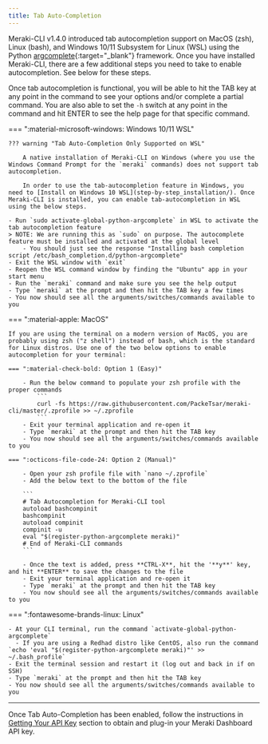 ```yaml
---
title: Tab Auto-Completion
---
```


Meraki-CLI v1.4.0 introduced tab autocompletion support on MacOS (zsh), Linux (bash), and Windows 10/11 Subsystem for Linux (WSL) using the Python [argcomplete](https://github.com/kislyuk/argcomplete){:target="_blank"} framework. Once you have installed Meraki-CLI, there are a few additional steps you need to take to enable autocompletion. See below for these steps.

Once tab autocompletion is functional, you will be able to hit the TAB key at any point in the command to see your options and/or complete a partial command. You are also able to set the `-h` switch at any point in the command and hit ENTER to see the help page for that specific command.

=== ":material-microsoft-windows: Windows 10/11 WSL"

    ??? warning "Tab Auto-Completion Only Supported on WSL"

        A native installation of Meraki-CLI on Windows (where you use the Windows Command Prompt for the `meraki` commands) does not support tab autocompletion.

        In order to use the tab-autocompletion feature in Windows, you need to [Install on Windows 10 WSL](step-by-step_installation/). Once Meraki-CLI is installed, you can enable tab-autocompletion in WSL using the below steps.

    - Run `sudo activate-global-python-argcomplete` in WSL to activate the tab autocompletion feature
    > NOTE: We are running this as `sudo` on purpose. The autocomplete feature must be installed and activated at the global level
        - You should just see the response "Installing bash completion script /etc/bash_completion.d/python-argcomplete"
    - Exit the WSL window with `exit`
    - Reopen the WSL command window by finding the "Ubuntu" app in your start menu
    - Run the `meraki` command and make sure you see the help output
    - Type `meraki` at the prompt and then hit the TAB key a few times
    - You now should see all the arguments/switches/commands available to you

=== ":material-apple: MacOS"

    If you are using the terminal on a modern version of MacOS, you are probably using zsh ("z shell") instead of bash, which is the standard for Linux distros. Use one of the two below options to enable autocompletion for your terminal:

    === ":material-check-bold: Option 1 (Easy)"

        - Run the below command to populate your zsh profile with the proper commands
            ```
            curl -fs https://raw.githubusercontent.com/PackeTsar/meraki-cli/master/.zprofile >> ~/.zprofile
            ```
        - Exit your terminal application and re-open it
        - Type `meraki` at the prompt and then hit the TAB key
        - You now should see all the arguments/switches/commands available to you

    === ":octicons-file-code-24: Option 2 (Manual)"

        - Open your zsh profile file with `nano ~/.zprofile`
        - Add the below text to the bottom of the file

        ```
        # Tab Autocompletion for Meraki-CLI tool
        autoload bashcompinit
        bashcompinit
        autoload compinit
        compinit -u
        eval "$(register-python-argcomplete meraki)"
        # End of Meraki-CLI commands
        ```

        - Once the text is added, press **CTRL-X**, hit the '**y**' key, and hit **ENTER** to save the changes to the file
        - Exit your terminal application and re-open it
        - Type `meraki` at the prompt and then hit the TAB key
        - You now should see all the arguments/switches/commands available to you


=== ":fontawesome-brands-linux: Linux"

    - At your CLI terminal, run the command `activate-global-python-argcomplete`
      - If you are using a Redhad distro like CentOS, also run the command `echo 'eval "$(register-python-argcomplete meraki)"' >> ~/.bash_profile`
    - Exit the terminal session and restart it (log out and back in if on SSH)
    - Type `meraki` at the prompt and then hit the TAB key
    - You now should see all the arguments/switches/commands available to you

---

Once Tab Auto-Completion has been enabled, follow the instructions in [Getting Your API Key](getting-your-api-key/) section to obtain and plug-in your Meraki Dashboard API key.
